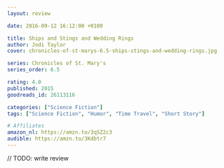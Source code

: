 ```yaml
---
layout: review

date: 2016-09-12 16:12:00 +0100

title: Ships and Stings and Wedding Rings
author: Jodi Taylor
cover: chronicles-of-st-marys-6.5-ships-stings-and-wedding-rings.jpg

series: Chronicles of St. Mary's
series_order: 6.5

rating: 4.0
published: 2015
goodreads_id: 26113116

categories: ["Science Fiction"]
tags: ["Science Fiction", "Humor", "Time Travel", "Short Story"]

# Affiliates
amazon_nl: https://amzn.to/3qSZ2c3
audible: https://amzn.to/3Kdbtr7
---
```


// TODO: write review
